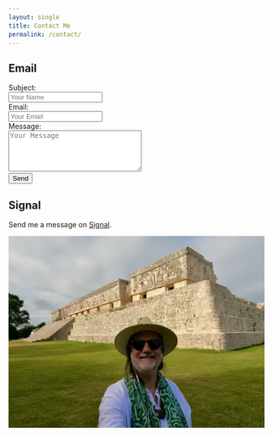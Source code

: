 ```yaml
---
layout: single
title: Contact Me
permalink: /contact/
---
```

## Email
<form action="mailto:chris@christophersherrod.com" method="get" enctype="text/plain">
    Subject:<br>
    <input type="text" name="subject" placeholder="Your Name"><br>
    Email:<br>
    <input type="email" name="email" placeholder="Your Email"><br>
    Message:<br>
    <textarea name="body" rows="5" cols="30" placeholder="Your Message"></textarea><br>
    <input type="submit" value="Send">
  </form>

## Signal
Send me a message on [Signal](https://signal.me/#eu/dH9DTAPmm2FNDnOok4j-8Fh7u2azNWRlNwAC45j_i-MoSJPpu29CmZiLyi9_pmgt).

![Chris](/assets/images/Chris-Uxmal.webp)